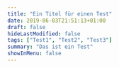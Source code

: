 ```yaml
---
title: "Ein Titel für einen Test"
date: 2019-06-03T21:51:13+01:00
draft: false
hideLastModified: false
tags: ["Test1", "Test2", "Test3"]
summary: "Das ist ein Test"
showInMenu: false
---
```

